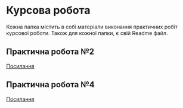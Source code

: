 # Курсова робота

Кожна папка містить в собі матеріали виконання практичних робіт курсової роботи. Також для кожної папки, є свій Readme файл.

## Практична робота №2

[Посилання](pr2)

## Практична робота №4

[Посилання](pr4)
